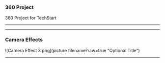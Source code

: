 ### 360 Project

<script src="//360.vizor.io/scripts/embed.js" data-vizorurl="https://360.vizor.io/embed/v/b7aq" ></script>

360 Project for TechStart

***

***

### Camera Effects

![Camera Effect 3.png](picture filename?raw=true "Optional Title")

***
